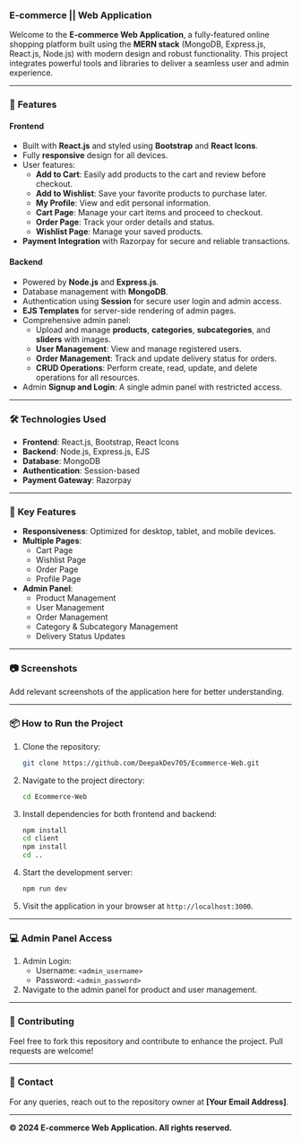 ### E-commerce || Web Application

Welcome to the **E-commerce Web Application**, a fully-featured online shopping platform built using the **MERN stack** (MongoDB, Express.js, React.js, Node.js) with modern design and robust functionality. This project integrates powerful tools and libraries to deliver a seamless user and admin experience.

---

### 🌟 **Features**

#### **Frontend**
- Built with **React.js** and styled using **Bootstrap** and **React Icons**.
- Fully **responsive** design for all devices.
- User features:
  - **Add to Cart**: Easily add products to the cart and review before checkout.
  - **Add to Wishlist**: Save your favorite products to purchase later.
  - **My Profile**: View and edit personal information.
  - **Cart Page**: Manage your cart items and proceed to checkout.
  - **Order Page**: Track your order details and status.
  - **Wishlist Page**: Manage your saved products.
- **Payment Integration** with Razorpay for secure and reliable transactions.

#### **Backend**
- Powered by **Node.js** and **Express.js**.
- Database management with **MongoDB**.
- Authentication using **Session** for secure user login and admin access.
- **EJS Templates** for server-side rendering of admin pages.
- Comprehensive admin panel:
  - Upload and manage **products**, **categories**, **subcategories**, and **sliders** with images.
  - **User Management**: View and manage registered users.
  - **Order Management**: Track and update delivery status for orders.
  - **CRUD Operations**: Perform create, read, update, and delete operations for all resources.
- Admin **Signup and Login**: A single admin panel with restricted access.

---

### 🛠 **Technologies Used**
- **Frontend**: React.js, Bootstrap, React Icons
- **Backend**: Node.js, Express.js, EJS
- **Database**: MongoDB
- **Authentication**: Session-based
- **Payment Gateway**: Razorpay

---

### 🚀 **Key Features**
- **Responsiveness**: Optimized for desktop, tablet, and mobile devices.
- **Multiple Pages**:
  - Cart Page
  - Wishlist Page
  - Order Page
  - Profile Page
- **Admin Panel**:
  - Product Management
  - User Management
  - Order Management
  - Category & Subcategory Management
  - Delivery Status Updates

---

### 📷 **Screenshots**
Add relevant screenshots of the application here for better understanding.

---

### 📦 **How to Run the Project**
1. Clone the repository:
   ```bash
   git clone https://github.com/DeepakDev705/Ecommerce-Web.git
   ```
2. Navigate to the project directory:
   ```bash
   cd Ecommerce-Web
   ```
3. Install dependencies for both frontend and backend:
   ```bash
   npm install
   cd client
   npm install
   cd ..
   ```
4. Start the development server:
   ```bash
   npm run dev
   ```
5. Visit the application in your browser at `http://localhost:3000`.

---

### 💻 **Admin Panel Access**
1. Admin Login:
   - Username: `<admin_username>`
   - Password: `<admin_password>`
2. Navigate to the admin panel for product and user management.

---

### 🤝 **Contributing**
Feel free to fork this repository and contribute to enhance the project. Pull requests are welcome!

---

### 📧 **Contact**
For any queries, reach out to the repository owner at **[Your Email Address]**.  

---

**© 2024 E-commerce Web Application. All rights reserved.**
